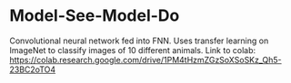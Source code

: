 # Model-See-Model-Do
Convolutional neural network fed into FNN. Uses transfer learning on ImageNet to classify images of 10 different animals.
Link to colab: https://colab.research.google.com/drive/1PM4tHzmZGzSoXSoSKz_Qh5-23BC2oTO4

